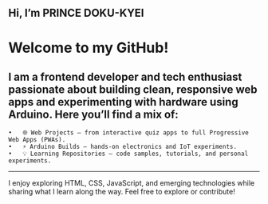 ## Hi, I’m PRINCE DOKU-KYEI

# Welcome to my GitHub!
I am a frontend developer and tech enthusiast passionate about building clean, responsive web apps and experimenting with hardware using Arduino.
Here you’ll find a mix of:
---
	•	🌐 Web Projects – from interactive quiz apps to full Progressive Web Apps (PWAs).
	•	⚡ Arduino Builds – hands-on electronics and IoT experiments.
	•	💡 Learning Repositories – code samples, tutorials, and personal experiments.
---

I enjoy exploring HTML, CSS, JavaScript, and emerging technologies while sharing what I learn along the way.
Feel free to explore or contribute!
